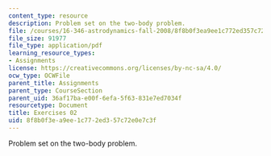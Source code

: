 ```yaml
---
content_type: resource
description: Problem set on the two-body problem.
file: /courses/16-346-astrodynamics-fall-2008/8f8b0f3ea9ee1c772ed357c72e0e7c3f_ex_02.pdf
file_size: 91977
file_type: application/pdf
learning_resource_types:
- Assignments
license: https://creativecommons.org/licenses/by-nc-sa/4.0/
ocw_type: OCWFile
parent_title: Assignments
parent_type: CourseSection
parent_uid: 36af17ba-e00f-6efa-5f63-831e7ed7034f
resourcetype: Document
title: Exercises 02
uid: 8f8b0f3e-a9ee-1c77-2ed3-57c72e0e7c3f
---
```

Problem set on the two-body problem.